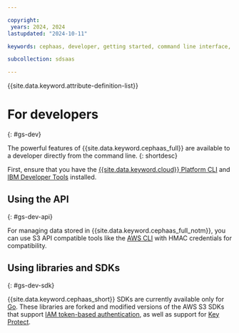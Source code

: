 ```yaml
---

copyright:
 years: 2024, 2024
lastupdated: "2024-10-11"

keywords: cephaas, developer, getting started, command line interface, cli

subcollection: sdsaas

---
```

{{site.data.keyword.attribute-definition-list}}


# For developers
{: #gs-dev}

The powerful features of {{site.data.keyword.cephaas_full}} are available to a developer directly from the command line.
{: shortdesc}

First, ensure that you have the [{{site.data.keyword.cloud}} Platform CLI](https://cloud.ibm.com/docs/cli/index.html) and [IBM Developer Tools](https://cloud.ibm.com/docs/cloudnative/idt/index.html) installed.



## Using the API
{: #gs-dev-api}

For managing data stored in {{site.data.keyword.cephaas_full_notm}}, you can use S3 API compatible tools like the [AWS CLI](/docs/sdsaas?topic=sdsaas-aws-cli) with HMAC credentials for compatibility.

## Using libraries and SDKs
{: #gs-dev-sdk}

{{site.data.keyword.cephaas_short}} SDKs are currently available only for [Go](/docs/sdsaas?topic=sdsaas-using-go). These libraries are forked and modified versions of the AWS S3 SDKs that support [IAM token-based authentication](/docs/sdsaas?topic=sdsaas-iam-overview), as well as support for [Key Protect](/docs/sdsaas?topic=sdsaas-encryption).
